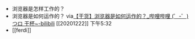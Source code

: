 - 浏览器是怎样工作的？
- 浏览器是如何运作的？
  via[【干货】浏览器是如何运作的？_哔哩哔哩 (゜-゜)つロ 干杯~-bilibili](https://www.bilibili.com/video/BV1x54y1B7RE?from=search&seid=351472865762410490)
  [[20201222]] 下午5:32
- [[ferdi]]
